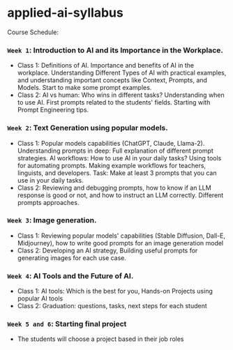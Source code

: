 # applied-ai-syllabus

Course Schedule:

### `Week 1`: Introduction to AI and its Importance in the Workplace.  

- Class 1: Definitions of AI. Importance and benefits of AI in the workplace. Understanding Different Types of AI with practical examples, and understanding important concepts like Context, Prompts, and Models. Start to make some prompt examples.
- Class 2: AI vs human: Who wins in different tasks? Understanding when to use AI. First prompts related to the students' fields. Starting with Prompt Engineering tips.

### `Week 2`: Text Generation using popular models.  

- Class 1: Popular models capabilities (ChatGPT, Claude, Llama-2). Understanding prompts in deep: Full explanation of different prompt strategies. AI workflows: How to use AI in your daily tasks? Using tools for automating prompts. Making example workflows for teachers, linguists, and developers. Task: Make at least 3 prompts that you can use in your daily tasks.
- Class 2: Reviewing and debugging prompts, how to know if an LLM response is good or not, and how to instruct an LLM correctly. Different prompts approaches.

### `Week 3`: Image generation.  

- Class 1: Reviewing popular models' capabilities (Stable Diffusion, Dall-E, Midjourney), how to write good prompts for an image generation model
- Class 2: Developing an AI strategy, Building useful prompts for generating images for each use case.

### `Week 4`: AI Tools and the Future of AI.  

- Class 1: AI tools: Which is the best for you, Hands-on Projects using popular AI tools
- Class 2: Graduation: questions, tasks, next steps for each student

### `Week 5 and 6`: Starting final project 

- The students will choose a project based in their job roles 
